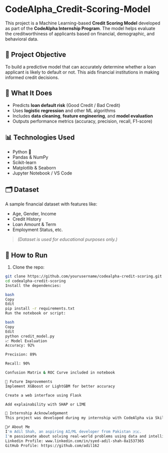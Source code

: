 # CodeAlpha_Credit-Scoring-Model

This project is a Machine Learning-based **Credit Scoring Model** developed as part of the **CodeAlpha Internship Program**. The model helps evaluate the creditworthiness of applicants based on financial, demographic, and behavioral data.

## 📌 Project Objective

To build a predictive model that can accurately determine whether a loan applicant is likely to default or not. This aids financial institutions in making informed credit decisions.

## 🧠 What It Does

- Predicts **loan default risk** (Good Credit / Bad Credit)
- Uses **logistic regression** and other ML algorithms
- Includes **data cleaning**, **feature engineering**, and **model evaluation**
- Outputs performance metrics (accuracy, precision, recall, F1-score)

## 📊 Technologies Used

- Python 🐍
- Pandas & NumPy
- Scikit-learn
- Matplotlib & Seaborn
- Jupyter Notebook / VS Code

## 🗂️ Dataset

A sample financial dataset with features like:

- Age, Gender, Income
- Credit History
- Loan Amount & Term
- Employment Status, etc.

> *(Dataset is used for educational purposes only.)*

## 🚀 How to Run

1. Clone the repo:
```bash
git clone https://github.com/yourusername/codealpha-credit-scoring.git
cd codealpha-credit-scoring
Install the dependencies:

bash
Copy
Edit
pip install -r requirements.txt
Run the notebook or script:

bash
Copy
Edit
python credit_model.py
📈 Model Evaluation
Accuracy: 92%

Precision: 89%

Recall: 90%

Confusion Matrix & ROC Curve included in notebook

📌 Future Improvements
Implement XGBoost or LightGBM for better accuracy

Create a web interface using Flask

Add explainability with SHAP or LIME

🏅 Internship Acknowledgement
This project was developed during my internship with CodeAlpha via Skilled Score.

🙋‍♂️ About Me
I'm Adil Shah, an aspiring AI/ML developer from Pakistan 🇵🇰.
I'm passionate about solving real-world problems using data and intelligent systems.
Linkedin Profile: www.linkedin.com/in/syed-adil-shah-8a1537365
GitHub Profile: https://github.com/adil162
